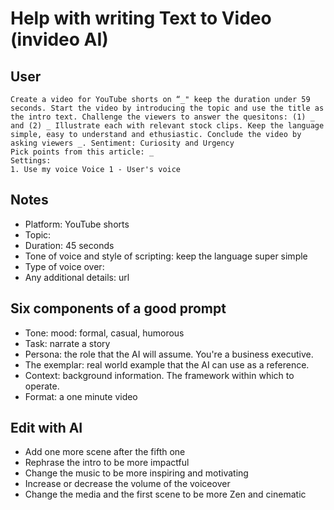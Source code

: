 # Help with writing Text to Video (invideo AI)

## User
```
Create a video for YouTube shorts on “_" keep the duration under 59 seconds. Start the video by introducing the topic and use the title as the intro text. Challenge the viewers to answer the quesitons: (1) _ and (2) _ Illustrate each with relevant stock clips. Keep the language simple, easy to understand and ethusiastic. Conclude the video by asking viewers _. Sentiment: Curiosity and Urgency
Pick points from this article: _
Settings:
1. Use my voice Voice 1 - User's voice
```

## Notes

- Platform: YouTube shorts
- Topic:
- Duration: 45 seconds
- Tone of voice and style of scripting: keep the language super simple
- Type of voice over:
- Any additional details: url

## Six components of a good prompt

- Tone: mood: formal, casual, humorous
- Task: narrate a story
- Persona: the role that the AI will assume. You're a business executive.
- The exemplar: real world example that the AI can use as a reference. 
- Context: background information. The framework within which to operate.
- Format: a one minute video


## Edit with AI 

- Add one more scene after the fifth one
- Rephrase the intro to be more impactful
- Change the music to be more inspiring and motivating
- Increase or decrease the volume of the voiceover
- Change the media and the first scene to be more Zen and cinematic
